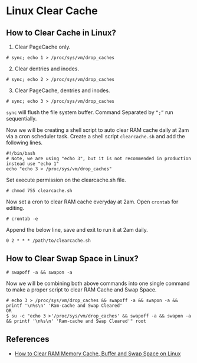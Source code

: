 # Linux Clear Cache

## How to Clear Cache in Linux?
1. Clear PageCache only.
```
# sync; echo 1 > /proc/sys/vm/drop_caches
```
2. Clear dentries and inodes.
```
# sync; echo 2 > /proc/sys/vm/drop_caches
```
3. Clear PageCache, dentries and inodes.
```
# sync; echo 3 > /proc/sys/vm/drop_caches 
```
`sync` will flush the file system buffer. Command Separated by `“;”` run sequentially.

Now we will be creating a shell script to auto clear RAM cache daily at 2am via a cron scheduler task. Create a shell script `clearcache.sh` and add the following lines.
```
#!/bin/bash
# Note, we are using "echo 3", but it is not recommended in production instead use "echo 1"
echo "echo 3 > /proc/sys/vm/drop_caches"
```
Set execute permission on the clearcache.sh file.
```
# chmod 755 clearcache.sh
```
Now set a cron to clear RAM cache everyday at 2am. Open `crontab` for editing.
```
# crontab -e
```
Append the below line, save and exit to run it at 2am daily.
```
0 2 * * * /path/to/clearcache.sh
```

## How to Clear Swap Space in Linux?
```
# swapoff -a && swapon -a
```
Now we will be combining both above commands into one single command to make a proper script to clear RAM Cache and Swap Space.
```
# echo 3 > /proc/sys/vm/drop_caches && swapoff -a && swapon -a && printf '\n%s\n' 'Ram-cache and Swap Cleared'
OR
$ su -c "echo 3 >'/proc/sys/vm/drop_caches' && swapoff -a && swapon -a && printf '\n%s\n' 'Ram-cache and Swap Cleared'" root
```

## References
- [How to Clear RAM Memory Cache, Buffer and Swap Space on Linux](https://www.tecmint.com/clear-ram-memory-cache-buffer-and-swap-space-on-linux/)